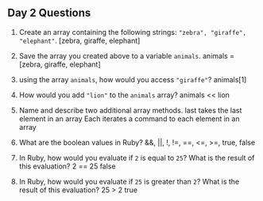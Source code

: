 ## Day 2 Questions

1. Create an array containing the following strings: `"zebra", "giraffe", "elephant"`.
[zebra, giraffe, elephant]

1. Save the array you created above to a variable `animals`.
animals = [zebra, giraffe, elephant]

1. using the array `animals`, how would you access `"giraffe"`?
animals[1]

1. How would you add `"lion"` to the `animals` array?
animals << lion

1. Name and describe two additional array methods.
last
  takes the last element in an array
Each
  iterates a command to each element in an array

1. What are the boolean values in Ruby?
&&, ||, !, !=, ==, <=, >=, true, false

1. In Ruby, how would you evaluate if `2` is equal to `25`? What is the result of this evaluation?
2 == 25
false

1. In Ruby, how would you evaluate if `25` is greater than `2`? What is the result of this evaluation?
25 > 2
true  
